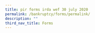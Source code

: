 ```yaml
---
title: pir forms irda wef 30 july 2020
permalink: /bankruptcy/forms/permalink/
description: ""
third_nav_title: Forms
---
```

